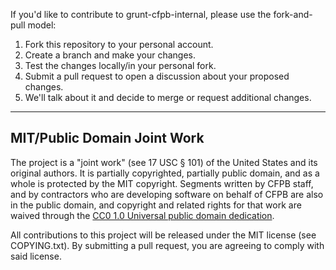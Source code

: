 If you'd like to contribute to grunt-cfpb-internal, please use the
fork-and-pull model:

1. Fork this repository to your personal account.
2. Create a branch and make your changes.
3. Test the changes locally/in your personal fork.
4. Submit a pull request to open a discussion about your proposed changes.
5. We'll talk about it and decide to merge or request additional changes.

---

## MIT/Public Domain Joint Work

The project is a "joint work" (see 17 USC § 101) of the United States and
its original authors. It is partially copyrighted, partially public domain,
and as a whole is protected by the MIT copyright. Segments written by CFPB
staff, and by contractors who are developing software on behalf of CFPB are
also in the public domain, and copyright and related rights for that work
are waived through the [CC0 1.0 Universal public domain dedication][CC0].

All contributions to this project will be released under the MIT license
(see COPYING.txt). By submitting a pull request, you are agreeing to comply
with said license.

[CC0]: http://creativecommons.org/publicdomain/zero/1.0/
